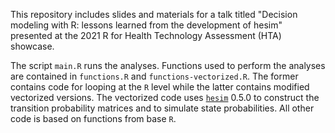 This repository includes slides and materials for a talk titled "Decision modeling with R: lessons learned from the development of hesim" presented at the 2021 R for Health Technology Assessment (HTA) showcase.

The script `main.R` runs the analyses. Functions used to perform the analyses are contained in `functions.R` and `functions-vectorized.R`. The former contains code for looping at the `R` level while the latter contains modified vectorized versions. The vectorized code uses [`hesim`](https://hesim-dev.github.io/hesim/) 0.5.0 to construct the transition probability matrices and to simulate state probabilities. All other code is based on functions from base `R`. 

